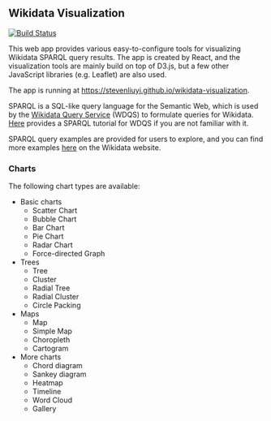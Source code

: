 ## Wikidata Visualization

[![Build Status](https://travis-ci.com/stevenliuyi/wikidata-visualization.svg?token=JATaX6og6wNxyWLFdMeq&branch=master)](https://travis-ci.com/stevenliuyi/wikidata-visualization)

This web app provides various easy-to-configure tools for visualizing Wikidata SPARQL query results. The app is created by React, and the visualization tools are mainly build on top of D3.js, but a few other JavaScript libraries (e.g. Leaflet) are also used.

The app is running at <https://stevenliuyi.github.io/wikidata-visualization>.

SPARQL is a SQL-like query language for the Semantic Web, which is used by the [Wikidata Query Service](https://query.wikidata.org/) (WDQS) to formulate queries for Wikidata. [Here](https://www.wikidata.org/wiki/Wikidata:SPARQL_tutorial) provides a SPARQL tutorial for WDQS if you are not familiar with it.

SPARQL query examples are provided for users to explore, and you can find more examples [here](https://www.wikidata.org/wiki/Wikidata:SPARQL_query_service/queries/examples) on the Wikidata website.

### Charts
The following chart types are available:
- Basic charts
  - Scatter Chart
  - Bubble Chart
  - Bar Chart
  - Pie Chart
  - Radar Chart
  - Force-directed Graph
- Trees
  - Tree
  - Cluster
  - Radial Tree
  - Radial Cluster
  - Circle Packing
- Maps
  - Map
  - Simple Map
  - Choropleth
  - Cartogram
- More charts
  - Chord diagram
  - Sankey diagram
  - Heatmap
  - Timeline
  - Word Cloud
  - Gallery
